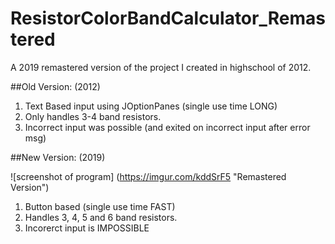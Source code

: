 # ResistorColorBandCalculator_Remastered
A 2019 remastered version of the project I created in highschool of 2012.

##Old Version: (2012)
1. Text Based input using JOptionPanes (single use time LONG)
2. Only handles 3-4 band resistors.
3. Incorrect input was possible (and exited on incorrect input after error msg)


##New Version: (2019)

![screenshot of program] (https://imgur.com/kddSrF5 "Remastered Version")

1. Button based (single use time FAST)
2. Handles 3, 4, 5 and 6 band resistors.
3. Incorerct input is IMPOSSIBLE
